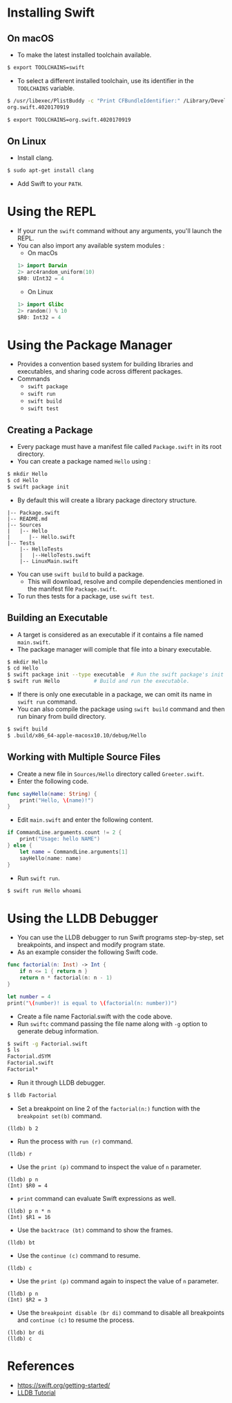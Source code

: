 # Installing Swift
## On macOS
* To make the latest installed toolchain available.
```bash
$ export TOOLCHAINS=swift
```
* To select a different installed toolchain, use its identifier in the `TOOLCHAINS` variable.
```bash
$ /usr/libexec/PlistBuddy -c "Print CFBundleIdentifier:" /Library/Developer/Toolchains/swift-4.0-RELEASE.xctoolchain/Info.plist
org.swift.4020170919

$ export TOOLCHAINS=org.swift.4020170919
```
## On Linux
* Install clang.
```bash
$ sudo apt-get install clang
```
* Add Swift to your `PATH`.
# Using the REPL
* If your run the `swift` command without any arguments, you'll launch the REPL.
* You can also import any available system modules :
	* On macOs
	```swift
	1> import Darwin
	2> arc4random_uniform(10)
	$R0: UInt32 = 4
	```
	* On Linux
	```swift
	1> import Glibc
	2> random() % 10
	$R0: Int32 = 4
	```
# Using the Package Manager
* Provides a convention based system for building libraries and executables, and sharing code across different packages.
* Commands
	* `swift package`
	* `swift run`
	* `swift build`
	* `swift test`
## Creating a Package
* Every package must have a manifest file called `Package.swift` in its root directory.
* You can create a package named `Hello` using :
```bash
$ mkdir Hello
$ cd Hello
$ swift package init
```
* By default this will create a library package directory structure.
```
|-- Package.swift
|-- README.md
|-- Sources
|   |-- Hello
|      |-- Hello.swift
|-- Tests
    |-- HelloTests
    |   |--HelloTests.swift
    |-- LinuxMain.swift
```
* You can use `swift build` to build a package.
	* This will download, resolve and compile dependencies mentioned in the manifest file `Package.swift`.
* To run thes tests for a package, use `swift test`.
## Building an Executable
* A target is considered as an executable if it contains a file named `main.swift`.
* The package manager will comiple that file into a binary executable.
```bash
$ mkdir Hello
$ cd Hello
$ swift package init --type executable	# Run the swift package's init command with executable type.
$ swift run Hello			# Build and run the executable.
```
* If there is only one executable in a package, we can omit its name in `swift run` command.
* You can also compile the package using `swift build` command and then run binary from build directory.
```bash
$ swift build
$ .build/x86_64-apple-macosx10.10/debug/Hello
```
## Working with Multiple Source Files
* Create a new file in `Sources/Hello` directory called `Greeter.swift`.
* Enter the following code.
```swift
func sayHello(name: String) {
	print("Hello, \(name)!")
}
```
* Edit `main.swift` and enter the following content.
```swift
if CommandLine.arguments.count != 2 {
	print("Usage: hello NAME")
} else {
	let name = CommandLine.arguments[1]
	sayHello(name: name)
}
```
* Run `swift run`.
```bash
$ swift run Hello whoami
```
# Using the LLDB Debugger
* You can use the LLDB debugger to run Swift programs step-by-step, set breakpoints, and inspect and modify program state.
* As an example consider the following Swift code.
```swift
func factorial(n: Inst) -> Int {
	if n <= 1 { return n }
	return n * factorial(n: n - 1)
}

let number = 4
print("\(number)! is equal to \(factorial(n: number))")
```
* Create a file name Factorial.swift with the code above.
* Run `swiftc` command passing the file name along with `-g` option to generate debug information.
```bash
$ swift -g Factorial.swift
$ ls
Factorial.dSYM
Factorial.swift
Factorial*
```
* Run it through LLDB debugger.
```bash
$ lldb Factorial
```
* Set a breakpoint on line 2 of the `factorial(n:)` function with the `breakpoint set(b)` command.
```
(lldb) b 2
```
* Run the process with `run (r)` command.
```
(lldb) r
```
* Use the `print (p)` command to inspect the value of `n` parameter.
```
(lldb) p n
(Int) $R0 = 4
```
* `print` command can evaluate Swift expressions as well.
```
(lldb) p n * n
(Int) $R1 = 16
```
* Use the `backtrace (bt)` command to show the frames.
```
(lldb) bt
```
* Use the `continue (c)` command to resume.
```
(lldb) c
```
* Use the `print (p)` command again to inspect the value of `n` parameter.
```
(lldb) p n
(Int) $R2 = 3
```
* Use the `breakpoint disable (br di)` command to disable all breakpoints and `continue (c)` to resume the process.
```
(lldb) br di
(lldb) c
```
# References
* https://swift.org/getting-started/
* [LLDB Tutorial](http://lldb.llvm.org/tutorial.html)
